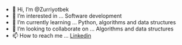 - 👋 Hi, I’m @Zurriyotbek
- 👀 I’m interested in ... Software development
- 🌱 I’m currently learning ... Python, algorithms and data structures
- 💞️ I’m looking to collaborate on ... Algorithms and data structures
- 📫 How to reach me ... [Linkedin](https://www.linkedin.com/in/zurriyotbek-nabiev-5a102820a/)

<!---
Zurriyotbek/Zurriyotbek is a ✨ special ✨ repository because its `README.md` (this file) appears on your GitHub profile.
You can click the Preview link to take a look at your changes.
--->
